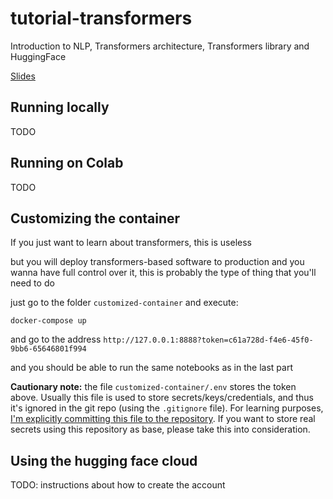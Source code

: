 # tutorial-transformers
Introduction to NLP, Transformers architecture, Transformers library and HuggingFace

[Slides](https://docs.google.com/presentation/d/1re4sFg7Dpch40jPvmRgKnK4VLcbu5uP6mc0apJ374f4/edit?usp=sharing)

## Running locally

TODO

## Running on Colab

TODO

## Customizing the container

If you just want to learn about transformers, this is useless

but you will deploy transformers-based software to production and you wanna have full control over it, this is probably the type of thing that you'll need to do

just go to the folder `customized-container` and execute:

```
docker-compose up
```

and go to the address `http://127.0.0.1:8888?token=c61a728d-f4e6-45f0-9bb6-65646801f994`

and you should be able to run the same notebooks as in the last part

**Cautionary note:** the file `customized-container/.env` stores the token above. Usually this file is used to store secrets/keys/credentials, and thus it's ignored in the git repo (using the `.gitignore` file). For learning purposes, <u>I'm explicitly committing this file to the repository</u>. If you want to store real secrets using this repository as base, please take this into consideration.

## Using the hugging face cloud

TODO: instructions about how to create the account

